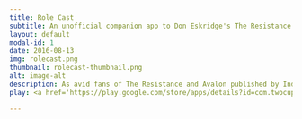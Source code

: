```yaml
---
title: Role Cast
subtitle: An unofficial companion app to Don Eskridge's The Resistance and Avalon.
layout: default
modal-id: 1
date: 2016-08-13
img: rolecast.png
thumbnail: rolecast-thumbnail.png
alt: image-alt
description: As avid fans of The Resistance and Avalon published by Indie Boards & Cards, we created this unofficial companion app that simplifies and improves game setup--in particular the assignment of a role and revealing of information to each player.  <i>You must own a physical copy of at least one of these games in order to take advantage of this app</i>.  This app automates the assignment of roles and information to each player without the hassle of some unfortunate player needing to read the setup script--no closing of eyes, no sticking up of thumbs, etc!  With hundreds of games played, we've come up with some incredibly fun unofficial bonus roles that can be accessed by purchasing the pro version of Role Cast.  Have fun!
play: <a href='https://play.google.com/store/apps/details?id=com.twocups.rolecast.adv&utm_source=global_co&utm_medium=prtnr&utm_content=Mar2515&utm_campaign=PartBadge&pcampaignid=MKT-Other-global-all-co-prtnr-py-PartBadge-Mar2515-1'><img alt='Get it on Google Play' height=80px src='https://play.google.com/intl/en_us/badges/images/generic/en_badge_web_generic.png'/></a>

---
```


